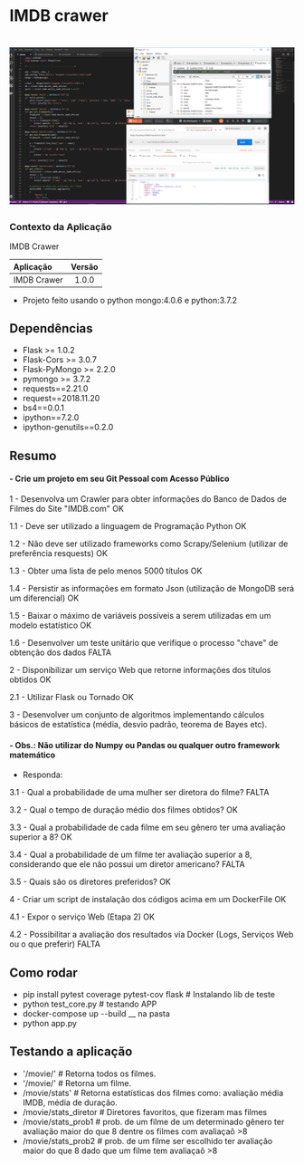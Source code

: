 # IMDB crawer

# ![File](img.PNG)

### Contexto da Aplicação
IMDB Crawer

| Aplicação                     | Versão        |
| :---------------------------- |:-------------:|
| IMDB Crawer                 | 1.0.0           |

- Projeto feito usando o python mongo:4.0.6 e python:3.7.2

## Dependências
- Flask >= 1.0.2
- Flask-Cors >= 3.0.7
- Flask-PyMongo >= 2.2.0
- pymongo >= 3.7.2
- requests==2.21.0
- request==2018.11.20
- bs4==0.0.1
- ipython==7.2.0
- ipython-genutils==0.2.0 

## Resumo

#### - Crie um projeto em seu Git Pessoal com Acesso Público                                                                          

1 - Desenvolva um Crawler para obter informações do Banco de Dados de Filmes do Site "IMDB.com"                                      OK

1.1 - Deve ser utilizado a linguagem de Programação Python                                                                           OK

1.2 - Não deve ser utilizado frameworks como Scrapy/Selenium (utilizar de preferência resquests)                                     OK

1.3 - Obter uma lista de pelo menos 5000 títulos                                                                                     OK

1.4 - Persistir as informações em formato Json (utilização de MongoDB será um diferencial)                                           OK

1.5 - Baixar o máximo de variáveis possíveis a serem utilizadas em um modelo estatístico                                             OK

1.6 - Desenvolver um teste unitário que verifique o processo "chave" de obtenção dos dados                                           FALTA



2 - Disponibilizar um serviço Web que retorne informações dos títulos obtidos                                                        OK

2.1 - Utilizar Flask ou Tornado                                                                                                      OK

3 - Desenvolver um conjunto de algoritmos implementando cálculos básicos de estatística (média, desvio padrão, teorema de Bayes etc). 

#### - Obs.: Não utilizar do Numpy ou Pandas ou qualquer outro framework matemático

- Responda:

3.1 - Qual a probabilidade de uma mulher ser diretora do filme?                                                                        FALTA

3.2 - Qual o tempo de duração médio dos filmes obtidos?                                                                                 OK

3.3 - Qual a probabilidade de cada filme em seu gênero ter uma avaliação superior a 8?                                                  OK

3.4 - Qual a probabilidade de um filme ter avaliação superior a 8, considerando que ele não possui um diretor americano?                FALTA

3.5 - Quais são os diretores preferidos?                                                                                                OK

4 - Criar um script de instalação dos códigos acima em um DockerFile                                                                    OK

4.1 - Expor o serviço Web (Etapa 2)                                                                                                     OK

4.2 - Possibilitar a avaliação dos resultados via Docker (Logs, Serviços Web ou o que preferir)                                         FALTA

## Como rodar
 - pip install pytest coverage pytest-cov flask     # Instalando lib de teste
 - python test_core.py                              # testando APP
 - docker-compose up --build __ na pasta 
 - python app.py
## Testando a aplicação

 - '/movie/'                               #  Retorna todos os filmes.
 - '/movie/<name>'                         # Retorna um filme.
 - /movie/stats'                           # Retorna estatísticas dos filmes como: avaliação média IMDB, média de duração.
 - /movie/stats_diretor                    # Diretores favoritos, que fizeram mas filmes
 - /movie/stats_prob1                      # prob. de um filme de um determinado gênero ter avaliação maior do que 8 dentre os filmes com avaliaçaõ >8
 - /movie/stats_prob2                     # prob. de um filme ser escolhido ter avaliação maior do que 8 dado que um filme tem avaliaçaõ >8
  
  
  
  
  
  


 
